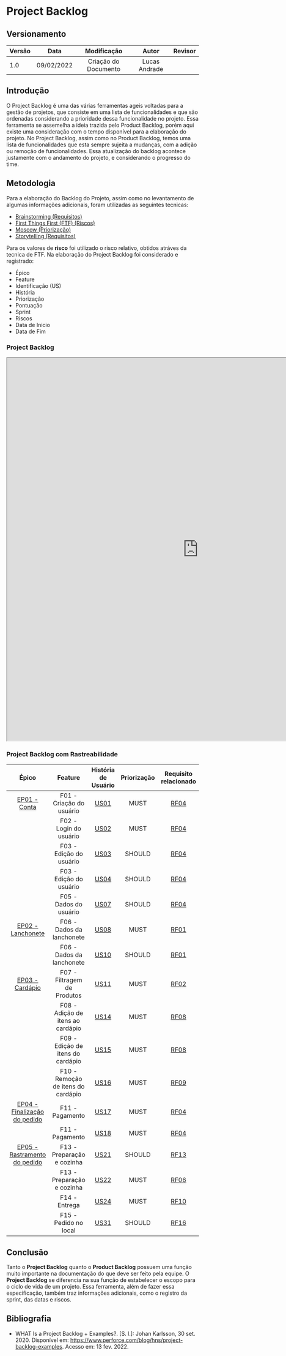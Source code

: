 # Project Backlog

## Versionamento

| Versão | Data       | Modificação          | Autor                        |Revisor|
| ------ | :--------: | :------------------: | :--------------------------: | :---: |
| 1.0    | 09/02/2022 | Criação do Documento | Lucas Andrade |  |

## Introdução

O Project Backlog é uma das várias ferramentas ageis voltadas para a gestão de projetos, que consiste em uma lista de funcionalidades e que são ordenadas considerando a prioridade dessa funcionalidade no projeto.
Essa ferramenta se assemelha a ideia trazida pelo Product Backlog, porém aqui existe uma consideração com o tempo disponível para a elaboração do projeto. No Project Backlog, assim como no Product Backlog, temos uma lista de funcionalidades que esta sempre sujeita a mudanças, com a adição ou remoção de funcionalidades. Essa atualização do backlog acontece justamente com o andamento do projeto, e considerando o progresso do time.

## Metodologia

Para a elaboração do Backlog do Projeto, assim como no levantamento de algumas informações adicionais, foram utilizadas as seguintes tecnicas:

- [Brainstorming (Requisitos)](pages/fase_01/brainstorming.md)
- [First Things First (FTF) (Riscos)](pages/fase_01/iniciativasExtras/first_things_first)
- [Moscow (Priorização)](pages/fase_01/priorizacao_moscow.md)
- [Storytelling (Requisitos)](pages/fase_01/storytelling.md)

Para os valores de **risco** foi utilizado o risco relativo, obtidos atráves da tecnica de FTF.
Na elaboração do Project Backlog foi considerado e registrado:

- Épico
- Feature
- Identificação (US)
- História
- Priorização
- Pontuação
- Sprint
- Riscos
- Data de Inicio
- Data de Fim

### Project Backlog

<iframe height="1000" width="1000"src="https://docs.google.com/spreadsheets/d/1xQb49UQHY0YY3xzGvzndGI-OBwJ9zRhih2L4ZErd7PE/edit?usp=sharing"></iframe>  

### Project Backlog com Rastreabilidade

|        Épico          |       Feature  |    História de Usuário             |             Priorização  |    Requisito relacionado         |  Pontuação  | Sprint | Riscos | Data Inicial | Data Final |
| :-------------: | :-----------------: | :-----------------: |  :------------: | :----------: | :----------: | :----------: | :----------: | :----------: | :----------: |
|        [EP01 - Conta](/pages/fase_02/modelagem_agil/epicos?id=ep01-conta) | F01 - Criação do usuário | [US01](/pages/fase_02/modelagem_agil/historias_usuario?id=us01)  </br> | MUST | [RF04](/pages/fase_01/priorizacao_moscow?id=resultados) | | | 3 | | |
|           | F02 - Login do usuário | [US02](/pages/fase_02/modelagem_agil/historias_usuario?id=us02) </br> | MUST | [RF04](/pages/fase_01/priorizacao_moscow?id=resultados)  | | | 4 | | |
|           | F03 - Edição do usuário | [US03](/pages/fase_02/modelagem_agil/historias_usuario?id=us03) </br> | SHOULD | [RF04](/pages/fase_01/priorizacao_moscow?id=resultados) | | | 5 | | |
|           |  F03 - Edição do usuário | [US04](/pages/fase_02/modelagem_agil/historias_usuario?id=us04) </br> | SHOULD | [RF04](/pages/fase_01/priorizacao_moscow?id=resultados) | | | 4 | | |
|           | F05 - Dados do usuário | [US07](/pages/fase_02/modelagem_agil/historias_usuario?id=us07) </br> | SHOULD | [RF04](/pages/fase_01/priorizacao_moscow?id=resultados)| | | 3 | | |
|      [EP02 - Lanchonete](/pages/fase_02/modelagem_agil/epicos?id=ep02-lanchonete )   | F06 - Dados da lanchonete | [US08](/pages/fase_02/modelagem_agil/historias_usuario?id=us08) </br> | MUST | [RF01](/pages/fase_01/priorizacao_moscow?id=resultados) | | | 2 | | |
|           | F06 - Dados da lanchonete | [US10](/pages/fase_02/modelagem_agil/historias_usuario?id=us10) </br> | SHOULD | [RF01](/pages/fase_01/priorizacao_moscow?id=resultados) | | | 3 | | |
|       [EP03 - Cardápio](/pages/fase_02/modelagem_agil/epicos?id=ep03-card%c3%a1pio )      | F07 - Filtragem de Produtos | [US11](/pages/fase_02/modelagem_agil/historias_usuario?id=us11) </br> | MUST | [RF02](/pages/fase_01/priorizacao_moscow?id=resultados) | | | 5 | | |
|           | F08 - Adição de itens ao cardápio | [US14](/pages/fase_02/modelagem_agil/historias_usuario?id=us14) </br> | MUST | [RF08](/pages/fase_01/priorizacao_moscow?id=resultados) | | | 4 | | |
|           | F09 - Edição de itens do cardápio | [US15](/pages/fase_02/modelagem_agil/historias_usuario?id=us15) </br> | MUST | [RF08](/pages/fase_01/priorizacao_moscow?id=resultados) | | | 4 | | |
|           | F10 - Remoção de itens do cardápio | [US16](/pages/fase_02/modelagem_agil/historias_usuario?id=us16) </br> | MUST | [RF09](/pages/fase_01/priorizacao_moscow?id=resultados) | | | 4 | | |
|     [EP04 - Finalização do pedido](/pages/fase_02/modelagem_agil/epicos?id=ep04-finaliza%c3%a7%c3%a3o-do-pedido)         | F11 - Pagamento | [US17](/pages/fase_02/modelagem_agil/historias_usuario?id=us17) </br> | MUST | [RF04](/pages/fase_01/priorizacao_moscow?id=resultados) | | | 6 | | |
|           | F11 - Pagamento | [US18](/pages/fase_02/modelagem_agil/historias_usuario?id=us18) </br> | MUST | [RF04](/pages/fase_01/priorizacao_moscow?id=resultados) | | | 5 | | |
|     [EP05 - Rastramento do pedido](/pages/fase_02/modelagem_agil/epicos?id=ep05-rastreamento-do-pedido)         | F13 - Preparação e cozinha | [US21](/pages/fase_02/modelagem_agil/historias_usuario?id=us21) </br> | SHOULD | [RF13](/pages/fase_01/priorizacao_moscow?id=resultados) | | | 3 | | |
|           | F13 - Preparação e cozinha | [US22](/pages/fase_02/modelagem_agil/historias_usuario?id=us22) </br> | MUST | [RF06](/pages/fase_01/priorizacao_moscow?id=resultados) | | | 4 | | |
|           | F14 - Entrega | [US24](/pages/fase_02/modelagem_agil/historias_usuario?id=us24) </br> | MUST | [RF10](/pages/fase_01/priorizacao_moscow?id=resultados) | | | 4 | | |
|           | F15 - Pedido no local | [US31](/pages/fase_02/modelagem_agil/historias_usuario?id=us31) </br> | SHOULD | [RF16](/pages/fase_01/priorizacao_moscow?id=resultados) | | | 3 | | |

## Conclusão

Tanto o **Project Backlog** quanto o **Product Backlog** possuem uma função muito importante na documentação do que deve ser feito pela equipe. O **Project Backlog** se diferencia na sua função de estabelecer o escopo para o ciclo de vida de um projeto. Essa ferramenta, além de fazer essa especificação, também traz informações adicionais, como o registro da sprint, das datas e riscos.

## Bibliografia

* WHAT Is a Project Backlog + Examples?. [S. l.]: Johan Karlsson, 30 set. 2020. Disponível em: https://www.perforce.com/blog/hns/project-backlog-examples. Acesso em: 13 fev. 2022.